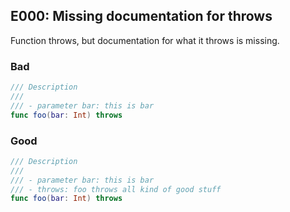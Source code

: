 ## E000: Missing documentation for throws


Function throws, but documentation for what it throws is missing.


### Bad

```swift
/// Description
///
/// - parameter bar: this is bar
func foo(bar: Int) throws
```

### Good

```swift
/// Description
///
/// - parameter bar: this is bar
/// - throws: foo throws all kind of good stuff
func foo(bar: Int) throws
```
